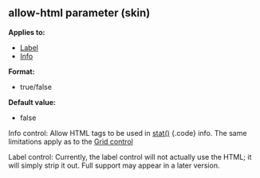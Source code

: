 ## allow-html parameter (skin)
**Applies to:**
+   [Label](/ref/%7Bskin%7D/control/label.md) 
+   [Info](/ref/%7Bskin%7D/control/info.md) 
<!-- -->
**Format:**
+   true/false
<!-- -->
**Default value:**
+   false


Info control: Allow HTML tags to be used in
[stat()](/ref/proc/stat.md) {.code} info. The same limitations apply as to the
[Grid control](/ref/%7Bskin%7D/control/grid.md)  

Label control:
Currently, the label control will not actually use the HTML; it will
simply strip it out. Full support may appear in a later version.


